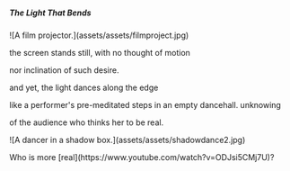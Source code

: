 <h5> The Light That Bends</h5>
![A film projector.](assets/assets/filmproject.jpg)

<p> the screen stands still, with no thought of motion</p>
<p>nor inclination of such desire.</p>
<p>and yet, the light dances along the edge</p>
like a performer's pre-meditated steps in an empty dancehall. unknowing  
<p>of the audience who thinks her to be real.</p>
![A dancer in a shadow box.](assets/assets/shadowdance2.jpg)
<p>Who is more [real](https://www.youtube.com/watch?v=ODJsi5CMj7U)?</p>
